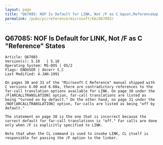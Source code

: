 ```yaml
---
layout: page
title: "Q67085: NOF Is Default for LINK, Not /F as C &quot;Reference&quot; States"
permalink: /pubs/pc/reference/microsoft/kb/Q67085/
---
```


## Q67085: NOF Is Default for LINK, Not /F as C &quot;Reference&quot; States

	Article: Q67085
	Version(s): 5.10   | 5.10
	Operating System: MS-DOS | OS/2
	Flags: ENDUSER | docerr S_C
	Last Modified: 4-JAN-1991
	
	On pages 30 and 31 of the "Microsoft C Reference" manual shipped with
	C versions 6.00 and 6.00a, there are contradictory references to the
	far-call translation options available for LINK. On page 30 under the
	/F[ARCALLTRANSLATION] option, far-call translations are listed as
	being "turned on by default." On the other hand, on page 31 under the
	/NOF[ARCALLTRANSLATION] option, far-calls are listed as being "off by
	default."
	
	The statement on page 30 is the one that is incorrect because the
	correct default for far-call translations is "off." Far calls are done
	only when /F is explicitly specified to LINK.
	
	Note that when the CL command is used to invoke LINK, CL itself is
	responsible for passing the /F option to the linker.
